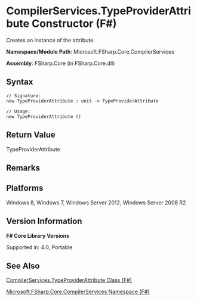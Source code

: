 # CompilerServices.TypeProviderAttribute Constructor (F#)

Creates an instance of the attribute.

**Namespace/Module Path**: Microsoft.FSharp.Core.CompilerServices

**Assembly**: FSharp.Core (in FSharp.Core.dll)


## Syntax

```
// Signature:
new TypeProviderAttribute : unit -> TypeProviderAttribute

// Usage:
new TypeProviderAttribute ()
```

## Return Value
TypeProviderAttribute


## Remarks

## Platforms
Windows 8, Windows 7, Windows Server 2012, Windows Server 2008 R2


## Version Information
**F# Core Library Versions**

Supported in: 4.0, Portable




## See Also
[CompilerServices.TypeProviderAttribute Class &#40;F&#35;&#41;](CompilerServices.TypeProviderAttribute+Class+%28FSharp%29.md)

[Microsoft.FSharp.Core.CompilerServices Namespace &#40;F&#35;&#41;](Microsoft.FSharp.Core.CompilerServices+Namespace+%28FSharp%29.md)

